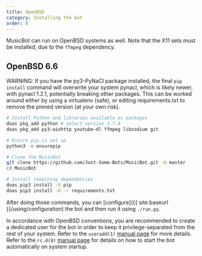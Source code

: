 ```yaml
---
title: OpenBSD
category: Installing the bot
order: 8
---
```


MusicBot can run on OpenBSD systems as well. Note that the X11 sets must be installed, due to the `ffmpeg` dependency.

## OpenBSD 6.6

WARNING: If you have the py3-PyNaCl package installed, the final `pip install` command will overwrite your system pynacl, which is likely newer, with pynacl 1.2.1, potentially breaking other packages. This can be worked around either by using a virtualenv (safe), or editing requirements.txt to remove the pinned version (at your own risk).

~~~ bash
# Install Python and libraries available as packages
doas pkg_add python # select version 3.7.4
doas pkg_add py3-aiohttp youtube-dl ffmpeg libsodium git

# Ensure pip is set up
python3 -m ensurepip

# Clone the MusicBot
git clone https://github.com/Just-Some-Bots/MusicBot.git -b master
cd MusicBot

# Install remaining dependencies
doas pip3 install -U pip
doas pip3 install -U -r requirements.txt
~~~

After doing those commands, you can [configure]({{ site.baseurl }}/using/configuration) the bot and then run it using `./run.py`.

In accordance with OpenBSD conventions, you are recommended to create a dedicated user for the bot in order to keep it privilege-separated from the rest of your system. Refer to the `useradd(1)` [manual page](https://man.openbsd.org/useradd) for more details. Refer to the `rc.d(8)` [manual page](https://man.openbsd.org/rc.d) for details on how to start the bot automatically on system startup.
